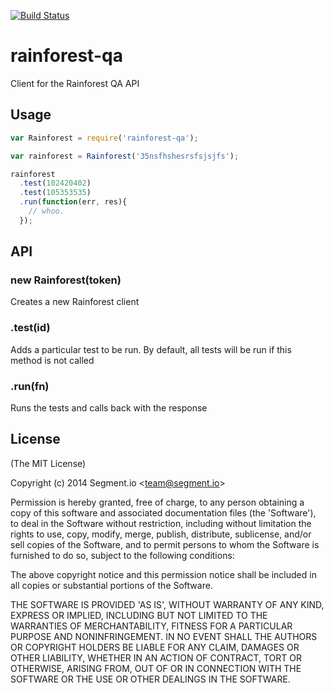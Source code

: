 [![Build Status](https://circleci.com/gh/segmentio/rainforest-qa.png?circle-token=undefined)](https://circleci.com/gh/segmentio/rainforest-qa)

# rainforest-qa

  Client for the Rainforest QA API

## Usage

```js
var Rainforest = require('rainforest-qa');

var rainforest = Rainforest('35nsfhshesrsfsjsjfs');

rainforest
  .test(102420402)
  .test(105353535)
  .run(function(err, res){
    // whoo.
  });
```

## API

### new Rainforest(token)

  Creates a new Rainforest client

### .test(id)

  Adds a particular test to be run. By default, all tests will be run if this method is not called

### .run(fn)

  Runs the tests and calls back with the response

## License

(The MIT License)

Copyright (c) 2014 Segment.io &lt;team@segment.io&gt;

Permission is hereby granted, free of charge, to any person obtaining
a copy of this software and associated documentation files (the
'Software'), to deal in the Software without restriction, including
without limitation the rights to use, copy, modify, merge, publish,
distribute, sublicense, and/or sell copies of the Software, and to
permit persons to whom the Software is furnished to do so, subject to
the following conditions:

The above copyright notice and this permission notice shall be
included in all copies or substantial portions of the Software.

THE SOFTWARE IS PROVIDED 'AS IS', WITHOUT WARRANTY OF ANY KIND,
EXPRESS OR IMPLIED, INCLUDING BUT NOT LIMITED TO THE WARRANTIES OF
MERCHANTABILITY, FITNESS FOR A PARTICULAR PURPOSE AND NONINFRINGEMENT.
IN NO EVENT SHALL THE AUTHORS OR COPYRIGHT HOLDERS BE LIABLE FOR ANY
CLAIM, DAMAGES OR OTHER LIABILITY, WHETHER IN AN ACTION OF CONTRACT,
TORT OR OTHERWISE, ARISING FROM, OUT OF OR IN CONNECTION WITH THE
SOFTWARE OR THE USE OR OTHER DEALINGS IN THE SOFTWARE.